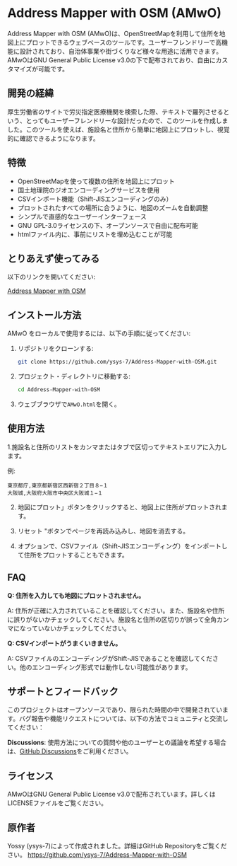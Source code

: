 # Address Mapper with OSM (AMwO)

Address Mapper with OSM (AMwO)は、OpenStreetMapを利用して住所を地図上にプロットできるウェブベースのツールです。ユーザーフレンドリーで高機能に設計されており、自治体事業や街づくりなど様々な用途に活用できます。AMwOはGNU General Public License v3.0の下で配布されており、自由にカスタマイズが可能です。

## 開発の経緯

厚生労働省のサイトで労災指定医療機関を検索した際、テキストで羅列させるという、とってもユーザーフレンドリーな設計だったので、このツールを作成しました。このツールを使えば、施設名と住所から簡単に地図上にプロットし、視覚的に確認できるようになります。

## 特徴

- OpenStreetMapを使って複数の住所を地図上にプロット
- 国土地理院のジオエンコーディングサービスを使用
- CSVインポート機能（Shift-JISエンコーディングのみ）
- プロットされたすべての場所に合うように、地図のズームを自動調整
- シンプルで直感的なユーザーインターフェース
- GNU GPL-3.0ライセンスの下、オープンソースで自由に配布可能
- htmlファイル内に、事前にリストを埋め込むことが可能

## とりあえず使ってみる

以下のリンクを開いてください:

[Address Mapper with OSM](https://ysys-7.github.io/Address-Mapper-with-OSM/AMwO.html)

## インストール方法

AMwO をローカルで使用するには、以下の手順に従ってください:

1. リポジトリをクローンする:
   
   ```sh
   git clone https://github.com/ysys-7/Address-Mapper-with-OSM.git
   ```

2. プロジェクト・ディレクトリに移動する:
   
   ```sh
   cd Address-Mapper-with-OSM
   ```

3. ウェブブラウザで`AMwO.html`を開く。

## 使用方法

1.施設名と住所のリストをカンマまたはタブで区切ってテキストエリアに入力します。

例:

```plaintext
東京都庁,東京都新宿区西新宿２丁目８−１
大阪城,大阪府大阪市中央区大阪城１−１
```

2. 地図にプロット」ボタンをクリックすると、地図上に住所がプロットされます。

3. リセット "ボタンでページを再読み込みし、地図を消去する。

4. オプションで、CSVファイル（Shift-JISエンコーディング）をインポートして住所をプロットすることもできます。

## FAQ

**Q: 住所を入力しても地図にプロットされません。**

A: 住所が正確に入力されていることを確認してください。また、施設名や住所に誤りがないかチェックしてください。施設名と住所の区切りが誤って全角カンマになっていないかチェックしてください。

**Q: CSVインポートがうまくいきません。**

A: CSVファイルのエンコーディングがShift-JISであることを確認してください。他のエンコーディング形式では動作しない可能性があります。

## サポートとフィードバック

このプロジェクトはオープンソースであり、限られた時間の中で開発されています。バグ報告や機能リクエストについては、以下の方法でコミュニティと交流してください：

**Discussions**: 使用方法についての質問や他のユーザーとの議論を希望する場合は、[GitHub Discussions](https://github.com/ysys-7/Address-Mapper-with-OSM/discussions)をご利用ください。

## ライセンス

AMwOはGNU General Public License v3.0で配布されています。詳しくはLICENSEファイルをご覧ください。

## 原作者

Yossy (ysys-7)によって作成されました。詳細はGitHub Repositoryをご覧ください。 https://github.com/ysys-7/Address-Mapper-with-OSM
